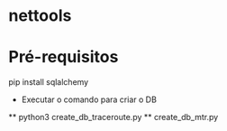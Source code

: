 # nettools

# Pré-requisitos

pip install sqlalchemy

* Executar o comando para criar o DB

** python3 create_db_traceroute.py
** create_db_mtr.py

